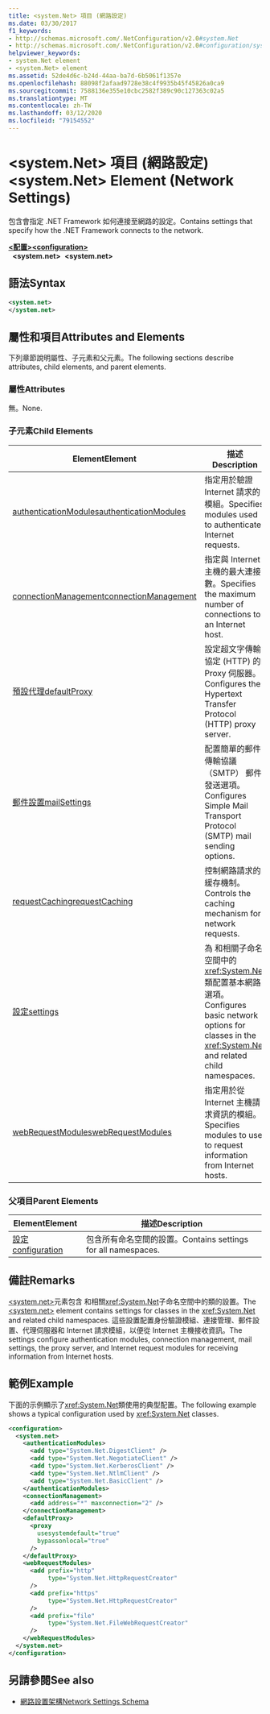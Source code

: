 ```yaml
---
title: <system.Net> 項目 (網路設定)
ms.date: 03/30/2017
f1_keywords:
- http://schemas.microsoft.com/.NetConfiguration/v2.0#system.Net
- http://schemas.microsoft.com/.NetConfiguration/v2.0#configuration/system.Net
helpviewer_keywords:
- system.Net element
- <system.Net> element
ms.assetid: 52de4d6c-b24d-44aa-ba7d-6b5061f1357e
ms.openlocfilehash: 88098f2afaad9728e38c4f9935b45f45826a0ca9
ms.sourcegitcommit: 7588136e355e10cbc2582f389c90c127363c02a5
ms.translationtype: MT
ms.contentlocale: zh-TW
ms.lasthandoff: 03/12/2020
ms.locfileid: "79154552"
---
```

# <a name="systemnet-element-network-settings"></a><span data-ttu-id="72c75-102">\<system.Net> 項目 (網路設定)</span><span class="sxs-lookup"><span data-stu-id="72c75-102">\<system.Net> Element (Network Settings)</span></span>
<span data-ttu-id="72c75-103">包含會指定 .NET Framework 如何連接至網路的設定。</span><span class="sxs-lookup"><span data-stu-id="72c75-103">Contains settings that specify how the .NET Framework connects to the network.</span></span>  
  
[<span data-ttu-id="72c75-104">**\<配置>**</span><span class="sxs-lookup"><span data-stu-id="72c75-104">**\<configuration>**</span></span>](../configuration-element.md)  
<span data-ttu-id="72c75-105">&nbsp;&nbsp;**\<system.net>**</span><span class="sxs-lookup"><span data-stu-id="72c75-105">&nbsp;&nbsp;**\<system.net>**</span></span>  
  
## <a name="syntax"></a><span data-ttu-id="72c75-106">語法</span><span class="sxs-lookup"><span data-stu-id="72c75-106">Syntax</span></span>  
  
```xml  
<system.net>
</system.net>  
```  
  
## <a name="attributes-and-elements"></a><span data-ttu-id="72c75-107">屬性和項目</span><span class="sxs-lookup"><span data-stu-id="72c75-107">Attributes and Elements</span></span>  
 <span data-ttu-id="72c75-108">下列章節說明屬性、子元素和父元素。</span><span class="sxs-lookup"><span data-stu-id="72c75-108">The following sections describe attributes, child elements, and parent elements.</span></span>  
  
### <a name="attributes"></a><span data-ttu-id="72c75-109">屬性</span><span class="sxs-lookup"><span data-stu-id="72c75-109">Attributes</span></span>  
 <span data-ttu-id="72c75-110">無。</span><span class="sxs-lookup"><span data-stu-id="72c75-110">None.</span></span>  
  
### <a name="child-elements"></a><span data-ttu-id="72c75-111">子元素</span><span class="sxs-lookup"><span data-stu-id="72c75-111">Child Elements</span></span>  
  
|<span data-ttu-id="72c75-112">**Element**</span><span class="sxs-lookup"><span data-stu-id="72c75-112">**Element**</span></span>|<span data-ttu-id="72c75-113">**描述**</span><span class="sxs-lookup"><span data-stu-id="72c75-113">**Description**</span></span>|  
|-----------------|---------------------|  
|[<span data-ttu-id="72c75-114">authenticationModules</span><span class="sxs-lookup"><span data-stu-id="72c75-114">authenticationModules</span></span>](authenticationmodules-element-network-settings.md)|<span data-ttu-id="72c75-115">指定用於驗證 Internet 請求的模組。</span><span class="sxs-lookup"><span data-stu-id="72c75-115">Specifies modules used to authenticate Internet requests.</span></span>|  
|[<span data-ttu-id="72c75-116">connectionManagement</span><span class="sxs-lookup"><span data-stu-id="72c75-116">connectionManagement</span></span>](connectionmanagement-element-network-settings.md)|<span data-ttu-id="72c75-117">指定與 Internet 主機的最大連接數。</span><span class="sxs-lookup"><span data-stu-id="72c75-117">Specifies the maximum number of connections to an Internet host.</span></span>|  
|[<span data-ttu-id="72c75-118">預設代理</span><span class="sxs-lookup"><span data-stu-id="72c75-118">defaultProxy</span></span>](defaultproxy-element-network-settings.md)|<span data-ttu-id="72c75-119">設定超文字傳輸協定 (HTTP) 的 Proxy 伺服器。</span><span class="sxs-lookup"><span data-stu-id="72c75-119">Configures the Hypertext Transfer Protocol (HTTP) proxy server.</span></span>|  
|[<span data-ttu-id="72c75-120">郵件設置</span><span class="sxs-lookup"><span data-stu-id="72c75-120">mailSettings</span></span>](mailsettings-element-network-settings.md)|<span data-ttu-id="72c75-121">配置簡單的郵件傳輸協議 （SMTP） 郵件發送選項。</span><span class="sxs-lookup"><span data-stu-id="72c75-121">Configures Simple Mail Transport Protocol (SMTP) mail sending options.</span></span>|  
|[<span data-ttu-id="72c75-122">requestCaching</span><span class="sxs-lookup"><span data-stu-id="72c75-122">requestCaching</span></span>](requestcaching-element-network-settings.md)|<span data-ttu-id="72c75-123">控制網路請求的緩存機制。</span><span class="sxs-lookup"><span data-stu-id="72c75-123">Controls the caching mechanism for network requests.</span></span>|  
|[<span data-ttu-id="72c75-124">設定</span><span class="sxs-lookup"><span data-stu-id="72c75-124">settings</span></span>](settings-element-network-settings.md)|<span data-ttu-id="72c75-125">為 和相關子命名空間中的<xref:System.Net>類配置基本網路選項。</span><span class="sxs-lookup"><span data-stu-id="72c75-125">Configures basic network options for classes in the <xref:System.Net> and related child namespaces.</span></span>|  
|[<span data-ttu-id="72c75-126">webRequestModules</span><span class="sxs-lookup"><span data-stu-id="72c75-126">webRequestModules</span></span>](webrequestmodules-element-network-settings.md)|<span data-ttu-id="72c75-127">指定用於從 Internet 主機請求資訊的模組。</span><span class="sxs-lookup"><span data-stu-id="72c75-127">Specifies modules to use to request information from Internet hosts.</span></span>|  
  
### <a name="parent-elements"></a><span data-ttu-id="72c75-128">父項目</span><span class="sxs-lookup"><span data-stu-id="72c75-128">Parent Elements</span></span>  
  
|<span data-ttu-id="72c75-129">**Element**</span><span class="sxs-lookup"><span data-stu-id="72c75-129">**Element**</span></span>|<span data-ttu-id="72c75-130">**描述**</span><span class="sxs-lookup"><span data-stu-id="72c75-130">**Description**</span></span>|  
|-----------------|---------------------|  
|[<span data-ttu-id="72c75-131">設定</span><span class="sxs-lookup"><span data-stu-id="72c75-131">configuration</span></span>](../configuration-element.md)|<span data-ttu-id="72c75-132">包含所有命名空間的設置。</span><span class="sxs-lookup"><span data-stu-id="72c75-132">Contains settings for all namespaces.</span></span>|  
  
## <a name="remarks"></a><span data-ttu-id="72c75-133">備註</span><span class="sxs-lookup"><span data-stu-id="72c75-133">Remarks</span></span>  
 <span data-ttu-id="72c75-134">[ \<system.net>](system-net-element-network-settings.md)元素包含 和相關<xref:System.Net>子命名空間中的類的設置。</span><span class="sxs-lookup"><span data-stu-id="72c75-134">The [\<system.net>](system-net-element-network-settings.md) element contains settings for classes in the <xref:System.Net> and related child namespaces.</span></span> <span data-ttu-id="72c75-135">這些設置配置身份驗證模組、連接管理、郵件設置、代理伺服器和 Internet 請求模組，以便從 Internet 主機接收資訊。</span><span class="sxs-lookup"><span data-stu-id="72c75-135">The settings configure authentication modules, connection management, mail settings, the proxy server, and Internet request modules for receiving information from Internet hosts.</span></span>  
  
## <a name="example"></a><span data-ttu-id="72c75-136">範例</span><span class="sxs-lookup"><span data-stu-id="72c75-136">Example</span></span>  
 <span data-ttu-id="72c75-137">下面的示例顯示了<xref:System.Net>類使用的典型配置。</span><span class="sxs-lookup"><span data-stu-id="72c75-137">The following example shows a typical configuration used by <xref:System.Net> classes.</span></span>  
  
```xml  
<configuration>  
  <system.net>  
    <authenticationModules>  
      <add type="System.Net.DigestClient" />  
      <add type="System.Net.NegotiateClient" />  
      <add type="System.Net.KerberosClient" />  
      <add type="System.Net.NtlmClient" />  
      <add type="System.Net.BasicClient" />  
    </authenticationModules>  
    <connectionManagement>  
      <add address="*" maxconnection="2" />  
    </connectionManagement>  
    <defaultProxy>  
      <proxy  
        usesystemdefault="true"  
        bypassonlocal="true"  
      />  
    </defaultProxy>  
    <webRequestModules>  
      <add prefix="http"  
           type="System.Net.HttpRequestCreator"  
      />  
      <add prefix="https"  
           type="System.Net.HttpRequestCreator"  
      />  
      <add prefix="file"  
           type="System.Net.FileWebRequestCreator"  
      />  
    </webRequestModules>  
  </system.net>  
</configuration>  
```  
  
## <a name="see-also"></a><span data-ttu-id="72c75-138">另請參閱</span><span class="sxs-lookup"><span data-stu-id="72c75-138">See also</span></span>

- [<span data-ttu-id="72c75-139">網路設置架構</span><span class="sxs-lookup"><span data-stu-id="72c75-139">Network Settings Schema</span></span>](index.md)
